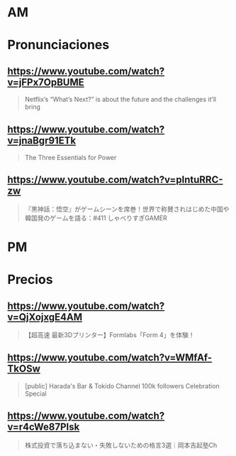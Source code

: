 # AM
# Pronunciaciones

## https://www.youtube.com/watch?v=jFPx7OpBUME

> Netflix’s “What’s Next?” is about the future and the challenges it’ll bring 

## https://www.youtube.com/watch?v=jnaBgr91ETk

> The Three Essentials for Power

## https://www.youtube.com/watch?v=plntuRRC-zw

> 『黒神話：悟空』がゲームシーンを席巻！世界で称賛されはじめた中国や韓国発のゲームを語る：#411 しゃべりすぎGAMER 

# PM
# Precios

## https://www.youtube.com/watch?v=QjXojxgE4AM

> 【超高速 最新3Dプリンター】Formlabs「Form 4」を体験！ 

## https://www.youtube.com/watch?v=WMfAf-TkOSw

> [public] Harada's Bar & Tokido Channel 100k followers Celebration Special

## https://www.youtube.com/watch?v=r4cWe87PIsk

>  株式投資で落ち込まない・失敗しないための格言3選｜岡本吉起塾Ch 
